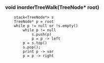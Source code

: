 ### void inorderTreeWalk(TreeNode* root)
```
	stack<TreeNode*> s
	TreeNode* p = root
	while p != null or !s.empty()
		while p != null
			s.push(p)
			p = p -> left
		p = s.top()
		s.pop();
		print p -> var
		p = p -> right
```
